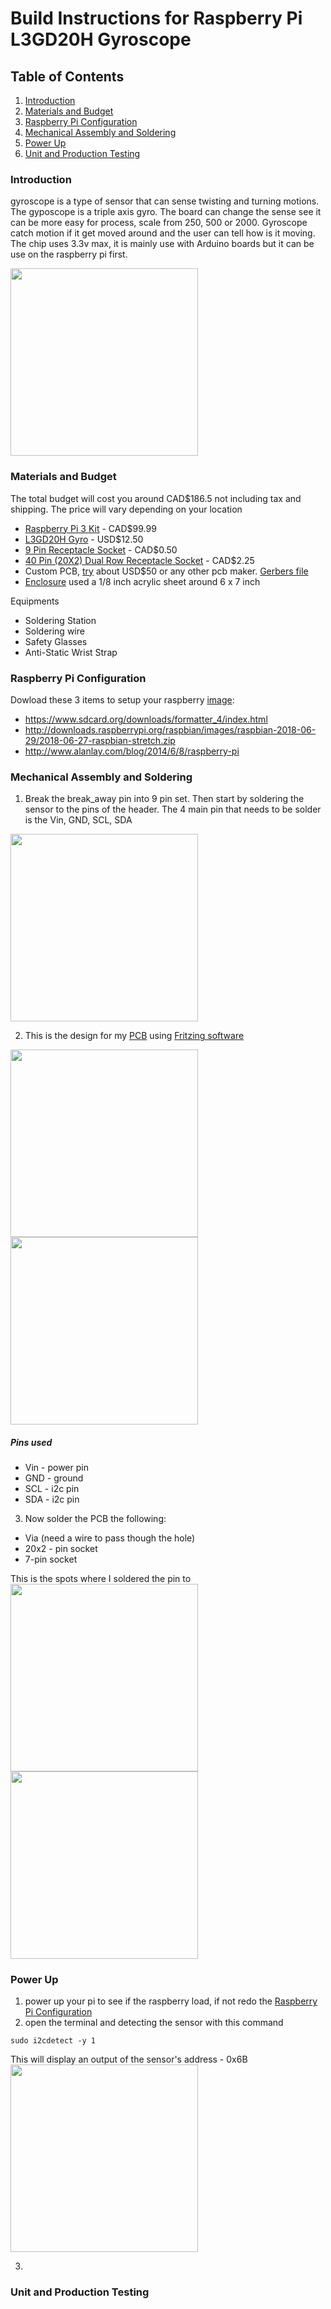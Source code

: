 # Build Instructions for Raspberry Pi L3GD20H Gyroscope

## Table of Contents
1. [Introduction](#introduction)
2. [Materials and Budget](#materials-and-budget)
3. [Raspberry Pi Configuration](#raspberry-pi-configuration)
4. [Mechanical Assembly and Soldering](#mechanical-assembly-and-soldering)
5. [Power Up](#power-up)
6. [Unit and Production Testing](#unit-and-production-testing)

### Introduction
gyroscope is a type of sensor that can sense twisting and turning motions. The gyposcope is a triple axis gyro.  The board can change  the sense see it can be more easy for process, scale from 250, 500 or 2000. Gyroscope catch motion if it get moved around and the user can tell how is it moving. The chip uses 3.3v max, it is mainly use with Arduino boards but it can be use on the raspberry pi first.

<img src="https://raw.githubusercontent.com/chenken12/L3GD20H-gyroscope/master/images/IMG_20181118_235344.jpg" width="300">

### Materials and Budget
The total budget will cost you around CAD$186.5 not including tax and shipping. The price will vary depending on your location

* [Raspberry Pi 3 Kit](https://www.amazon.ca/CanaKit-Raspberry-Complete-Starter-Kit/dp/B01CCF6V3A/ref=sr_1_5?s=pc&ie=UTF8&qid=1516324581&sr=1-5&keywords=Raspberry+Pi+3) - CAD$99.99
* [L3GD20H Gyro](https://www.adafruit.com/product/1032) - USD$12.50
* [9 Pin Receptacle Socket](https://www.creatroninc.com/product/9-pin-receptacle-socket/) - CAD$0.50
* [40 Pin (20X2) Dual Row Receptacle Socket](https://www.creatroninc.com/product/40-pin-20x2-dual-row-receptacle-socket/) - CAD$2.25
* Custom PCB, [try](http://www.custompcb.com/) about USD$50 or any other pcb maker. [Gerbers file](https://github.com/chenken12/L3GD20H-gyroscope/tree/master/L3GD20H%20-%20Frizting)
* [Enclosure](https://github.com/chenken12/L3GD20H-gyroscope/blob/master/Pi2CaseX6%20-%20Kenneth%20x16.cdr) used a 1/8 inch acrylic sheet around 6 x 7 inch

Equipments
* Soldering Station
* Soldering wire
* Safety Glasses
* Anti-Static Wrist Strap

### Raspberry Pi Configuration
Dowload these 3 items to setup your raspberry [image](https://github.com/six0four/StudentSenseHat/blob/master/cribpisdcard.md):
* https://www.sdcard.org/downloads/formatter_4/index.html
* http://downloads.raspberrypi.org/raspbian/images/raspbian-2018-06-29/2018-06-27-raspbian-stretch.zip
* http://www.alanlay.com/blog/2014/6/8/raspberry-pi

### Mechanical Assembly and Soldering
1. Break the break_away pin into 9 pin set. Then start by soldering the sensor to the pins of the header. The 4 main pin that needs to be solder is the Vin, GND, SCL, SDA

<img src="https://raw.githubusercontent.com/chenken12/L3GD20H-gyroscope/master/images/IMG_20181108_171753.jpg" width="300">

2. This is the design for my [PCB](https://github.com/chenken12/L3GD20H-gyroscope/tree/master/L3GD20H%20-%20Frizting) using [Fritzing software](http://fritzing.org/download/) 

<img src="https://raw.githubusercontent.com/chenken12/L3GD20H-gyroscope/master/images/gyro_pcb.png" width="300"><img src="https://raw.githubusercontent.com/chenken12/L3GD20H-gyroscope/master/images/gyro_schem.png" width="300">

##### Pins used
* Vin - power pin
* GND - ground
* SCL - i2c pin
* SDA - i2c pin

3. Now solder the PCB the following:
* Via (need a  wire to pass though the hole)
* 20x2 - pin socket
* 7-pin socket 

This is the spots where I soldered the pin to
<img src="https://raw.githubusercontent.com/chenken12/L3GD20H-gyroscope/master/images/IMG_20181106_173529.jpg" width="300"><img src="https://raw.githubusercontent.com/chenken12/L3GD20H-gyroscope/master/images/IMG_20181106_173522.jpg" width="300">

### Power Up
1. power up your pi to see if the raspberry load, if not redo the [Raspberry Pi Configuration](#raspberry-pi-configuration)
2. open the terminal and detecting the sensor with this command
```
sudo i2cdetect -y 1
```
This will display an output of the sensor's address - 0x6B
<img src="https://raw.githubusercontent.com/chenken12/L3GD20H-gyroscope/master/images/IMG_20181024_004159.jpg" width="300">

3. 

### Unit and Production Testing
